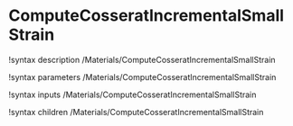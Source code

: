 <!-- MOOSE Documentation Stub: Remove this when content is added. -->

# ComputeCosseratIncrementalSmallStrain
!syntax description /Materials/ComputeCosseratIncrementalSmallStrain

!syntax parameters /Materials/ComputeCosseratIncrementalSmallStrain

!syntax inputs /Materials/ComputeCosseratIncrementalSmallStrain

!syntax children /Materials/ComputeCosseratIncrementalSmallStrain
